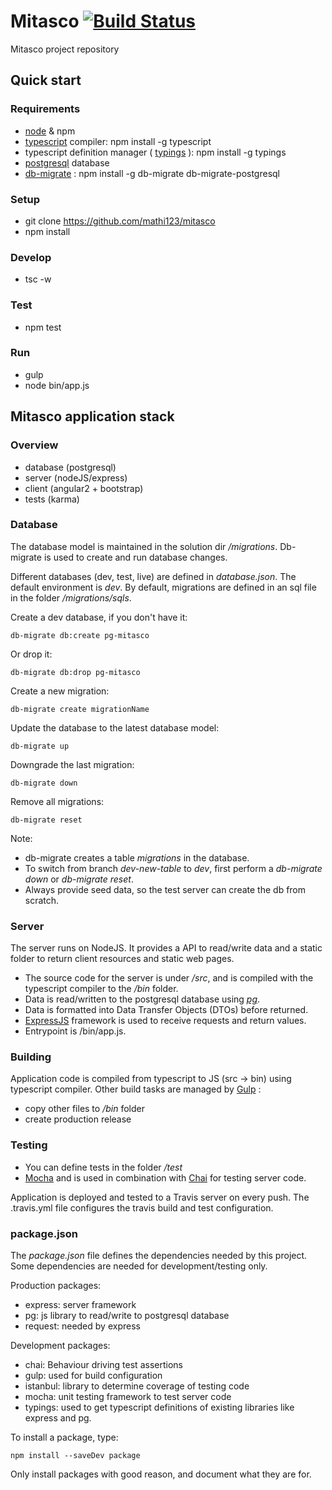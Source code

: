 # Mitasco [![Build Status](https://travis-ci.com/mathi123/mitasco.svg?token=higJw8z1ADo9Wsy5x1nX&branch=master)](https://travis-ci.com/mathi123/mitasco)

Mitasco project repository

## Quick start
### Requirements
- [node](https://nodejs.org/en/) & npm
- [typescript](http://www.typescriptlang.org/) compiler: npm install -g typescript
- typescript definition manager ( [typings](https://github.com/typings/typings) ): npm install -g typings
- [postgresql](https://www.postgresql.org/) database
- [db-migrate](https://db-migrate.readthedocs.io/en/latest/) : npm install -g db-migrate db-migrate-postgresql

### Setup
- git clone https://github.com/mathi123/mitasco
- npm install

### Develop
- tsc -w

### Test
- npm test

### Run
- gulp
- node bin/app.js

## Mitasco application stack
### Overview
- database (postgresql)
- server (nodeJS/express)
- client (angular2 + bootstrap)
- tests (karma)

### Database
The database model is maintained in the solution dir */migrations*. Db-migrate is used to create and run database changes.

Different databases (dev, test, live) are defined in *database.json*. The default environment is *dev*.
By default, migrations are defined in an sql file in the folder */migrations/sqls*.

Create a dev database, if you don't have it:

    db-migrate db:create pg-mitasco

Or drop it:

    db-migrate db:drop pg-mitasco

Create a new migration:

    db-migrate create migrationName

Update the database to the latest database model:

    db-migrate up
    
 Downgrade the last migration:
 
    db-migrate down
 
Remove all migrations:

    db-migrate reset

Note:
- db-migrate creates a table *migrations* in the database.
- To switch from branch *dev-new-table* to *dev*, first perform a *db-migrate down* or *db-migrate reset*.
- Always provide seed data, so the test server can create the db from scratch.

### Server
The server runs on NodeJS. It provides a API to read/write data and a static folder to return client resources and static web pages.

- The source code for the server is under */src*, and is compiled with the typescript compiler to the */bin* folder.
- Data is read/written to the postgresql database using [*pg*](https://github.com/brianc/node-postgres).
- Data is formatted into Data Transfer Objects (DTOs) before returned.
- [ExpressJS](http://expressjs.com/) framework is used to receive requests and return values.
- Entrypoint is /bin/app.js.

### Building
Application code is compiled from typescript to JS (src -> bin) using typescript compiler. 
Other build tasks are managed by [Gulp](https://github.com/gulpjs/gulp) :
- copy other files to */bin* folder
- create production release

### Testing
- You can define tests in the folder */test*
- [Mocha](https://mochajs.org/#getting-started) and is used in combination with [Chai](http://chaijs.com/) for testing server code.

Application is deployed and tested to a Travis server on every push. The .travis.yml file configures the travis build and test configuration.

### package.json
The *package.json* file defines the dependencies needed by this project. Some dependencies are needed for development/testing only.

Production packages:
- express: server framework
- pg: js library to read/write to postgresql database
- request: needed by express

Development packages:
- chai: Behaviour driving test assertions
- gulp: used for build configuration
- istanbul: library to determine coverage of testing code
- mocha: unit testing framework to test server code
- typings: used to get typescript definitions of existing libraries like express and pg.

To install a package, type:

    npm install --saveDev package
    
Only install packages with good reason, and document what they are for.